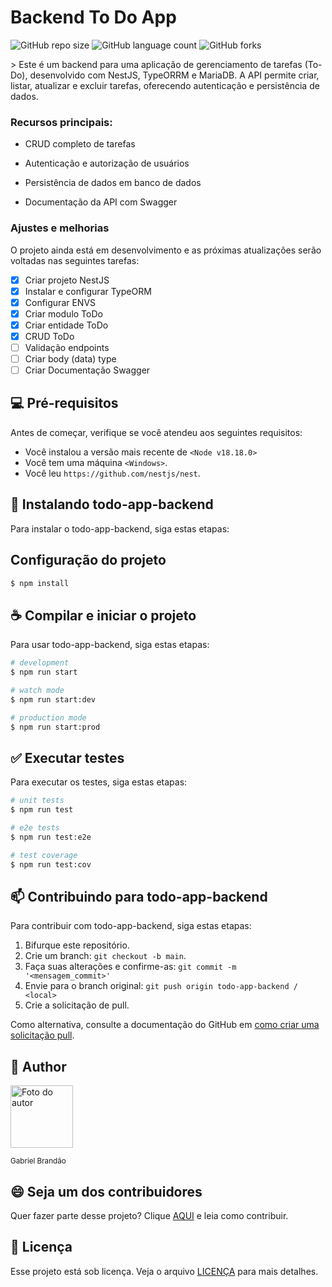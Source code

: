 # Backend To Do App

![GitHub repo size](https://img.shields.io/github/repo-size/gabrielbrandaosales/todo-app-backend?style=for-the-badge)
![GitHub language count](https://img.shields.io/github/languages/count/gabrielbrandaosales/todo-app-backend?style=for-the-badge)
![GitHub forks](https://img.shields.io/github/forks/gabrielbrandaosales/todo-app-backend?style=for-the-badge)

<!--![Bitbucket open issues](https://img.shields.io/bitbucket/issues/gabrielbrandaosales/todo-app-backend?style=for-the-badge)
![Bitbucket open pull requests](https://img.shields.io/bitbucket/pr-raw/gabrielbrandaosales/todo-app-backend?style=for-the-badge)-->

<a href='http://gabrielbrandao.vercel.app' target="_blank">
<!-- <img src="/public/site-image.png" alt="Exemplo imagem"> -->
</a>  
> Este é um backend para uma aplicação de gerenciamento de tarefas (To-Do), desenvolvido com NestJS, TypeORRM e MariaDB. A API permite criar, listar, atualizar e excluir tarefas, oferecendo autenticação e persistência de dados.

### Recursos principais:

- CRUD completo de tarefas

- Autenticação e autorização de usuários

- Persistência de dados em banco de dados

- Documentação da API com Swagger

### Ajustes e melhorias

O projeto ainda está em desenvolvimento e as próximas atualizações serão voltadas nas seguintes tarefas:

- [x] Criar projeto NestJS
- [x] Instalar e configurar TypeORM
- [x] Configurar ENVS
- [x] Criar modulo ToDo
- [x] Criar entidade ToDo
- [x] CRUD ToDo
- [ ] Validação endpoints
- [ ] Criar body (data) type
- [ ] Criar Documentação Swagger

## 💻 Pré-requisitos

Antes de começar, verifique se você atendeu aos seguintes requisitos:

- Você instalou a versão mais recente de `<Node v18.18.0>`
- Você tem uma máquina `<Windows>`.
- Você leu `https://github.com/nestjs/nest`.

## 🚀 Instalando todo-app-backend

Para instalar o todo-app-backend, siga estas etapas:

## Configuração do projeto

```bash
$ npm install
```

## ☕ Compilar e iniciar o projeto

Para usar todo-app-backend, siga estas etapas:

```bash
# development
$ npm run start

# watch mode
$ npm run start:dev

# production mode
$ npm run start:prod
```

## ✅ Executar testes

Para executar os testes, siga estas etapas:

```bash
# unit tests
$ npm run test

# e2e tests
$ npm run test:e2e

# test coverage
$ npm run test:cov
```

## 📫 Contribuindo para todo-app-backend

Para contribuir com todo-app-backend, siga estas etapas:

1. Bifurque este repositório.
2. Crie um branch: `git checkout -b main`.
3. Faça suas alterações e confirme-as: `git commit -m '<mensagem_commit>'`
4. Envie para o branch original: `git push origin todo-app-backend / <local>`
5. Crie a solicitação de pull.

Como alternativa, consulte a documentação do GitHub em [como criar uma solicitação pull](https://help.github.com/en/github/collaborating-with-issues-and-pull-requests/creating-a-pull-request).

<!--## 🤝 Colaboradores

Agradecemos às seguintes pessoas que contribuíram para este projeto:

<table>
  <tr>
    <td align="center">
      <a href="#" title="defina o titulo do link">
        <img src="https://avatars3.githubusercontent.com/u/31936044" width="100px;" alt="Foto do Iuri Silva no GitHub"/><br>
        <sub>
          <b>Iuri Silva</b>
        </sub>
      </a>
    </td>
    <td align="center">
      <a href="#" title="defina o titulo do link">
        <img src="https://s2.glbimg.com/FUcw2usZfSTL6yCCGj3L3v3SpJ8=/smart/e.glbimg.com/og/ed/f/original/2019/04/25/zuckerberg_podcast.jpg" width="100px;" alt="Foto do Mark Zuckerberg"/><br>
        <sub>
          <b>Mark Zuckerberg</b>
        </sub>
      </a>
    </td>
    <td align="center">
      <a href="#" title="defina o titulo do link">
        <img src="https://miro.medium.com/max/360/0*1SkS3mSorArvY9kS.jpg" width="100px;" alt="Foto do Steve Jobs"/><br>
        <sub>
          <b>Steve Jobs</b>
        </sub>
      </a>
    </td>
  </tr>
</table> -->

## 🧑 Author

<img src='https://github.com/gabrielbrandaosales.png' alt='Foto do autor' width='100px'/>

<sub>Gabriel Brandão</sub>

## 😄 Seja um dos contribuidores

Quer fazer parte desse projeto? Clique [AQUI](CONTRIBUTING.md) e leia como contribuir.

## 📝 Licença

Esse projeto está sob licença. Veja o arquivo [LICENÇA](LICENSE.md) para mais detalhes.
